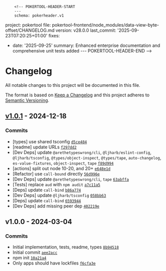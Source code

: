         <!-- POKERTOOL-HEADER-START
        ---
        schema: pokerheader.v1
project: pokertool
file: pokertool-frontend/node_modules/data-view-byte-offset/CHANGELOG.md
version: v28.0.0
last_commit: '2025-09-23T07:20:25+01:00'
fixes:
- date: '2025-09-25'
  summary: Enhanced enterprise documentation and comprehensive unit tests added
        ---
        POKERTOOL-HEADER-END -->
# Changelog

All notable changes to this project will be documented in this file.

The format is based on [Keep a Changelog](https://keepachangelog.com/en/1.0.0/)
and this project adheres to [Semantic Versioning](https://semver.org/spec/v2.0.0.html).

## [v1.0.1](https://github.com/inspect-js/data-view-byte-offset/compare/v1.0.0...v1.0.1) - 2024-12-18

### Commits

- [types] use shared tsconfig [`d5ce484`](https://github.com/inspect-js/data-view-byte-offset/commit/d5ce484f91818961c0521d98510131f6e2bb8d84)
- [readme] update URLs [`f297dd2`](https://github.com/inspect-js/data-view-byte-offset/commit/f297dd25fe9e018c6dc4fa181f723af4153e53e0)
- [Dev Deps] update `@arethetypeswrong/cli`, `@ljharb/eslint-config`, `@ljharb/tsconfig`, `@types/object-inspect`, `@types/tape`, `auto-changelog`, `es-value-fixtures`, `object-inspect`, `tape` [`f89d994`](https://github.com/inspect-js/data-view-byte-offset/commit/f89d994b4f94fca0f75a5afe4e07963a379ff36e)
- [actions] split out node 10-20, and 20+ [`e648e1d`](https://github.com/inspect-js/data-view-byte-offset/commit/e648e1da732dad4702184ffb2d2aaa63e5b75ec5)
- [Refactor] use `call-bound` directly [`56d996e`](https://github.com/inspect-js/data-view-byte-offset/commit/56d996ee5ce6a896215c4d9ffadbeda2605a8988)
- [Dev Deps] update `@arethetypeswrong/cli`, `tape` [`63abffa`](https://github.com/inspect-js/data-view-byte-offset/commit/63abffac147beb7917c538122f05dd007f34b41e)
- [Tests] replace `aud` with `npm audit` [`a7c11a5`](https://github.com/inspect-js/data-view-byte-offset/commit/a7c11a54fdfb219b938a04770a8f9c3db36b848f)
- [Deps] update `call-bind` [`b86a774`](https://github.com/inspect-js/data-view-byte-offset/commit/b86a7743d663ee70c4049c134625913e723e570e)
- [Dev Deps] update `@ljharb/tsconfig` [`058bb63`](https://github.com/inspect-js/data-view-byte-offset/commit/058bb6320cc183f48c096f7e8b7d3e13db420805)
- [Deps] update `call-bind` [`6593944`](https://github.com/inspect-js/data-view-byte-offset/commit/6593944952f2064ce3a6c48237da1610fdd169f5)
- [Dev Deps] add missing peer dep [`402219e`](https://github.com/inspect-js/data-view-byte-offset/commit/402219ed9c86ec5046892bc1248423cb34672c20)

## v1.0.0 - 2024-03-04

### Commits

- Initial implementation, tests, readme, types [`8b94518`](https://github.com/inspect-js/data-view-byte-offset/commit/8b94518cd2a87df3084cdf60b52f70d9f65b94b6)
- Initial commit [`aee2acc`](https://github.com/inspect-js/data-view-byte-offset/commit/aee2accbbefcd5645693f4587ce2eabde166b1a0)
- npm init [`10a21a4`](https://github.com/inspect-js/data-view-byte-offset/commit/10a21a4189c51a3add252e3f76fe31a0b5bdcfc1)
- Only apps should have lockfiles [`f6cfa3e`](https://github.com/inspect-js/data-view-byte-offset/commit/f6cfa3e917d58c2e130f9383f5e04f5d5069d0e6)
